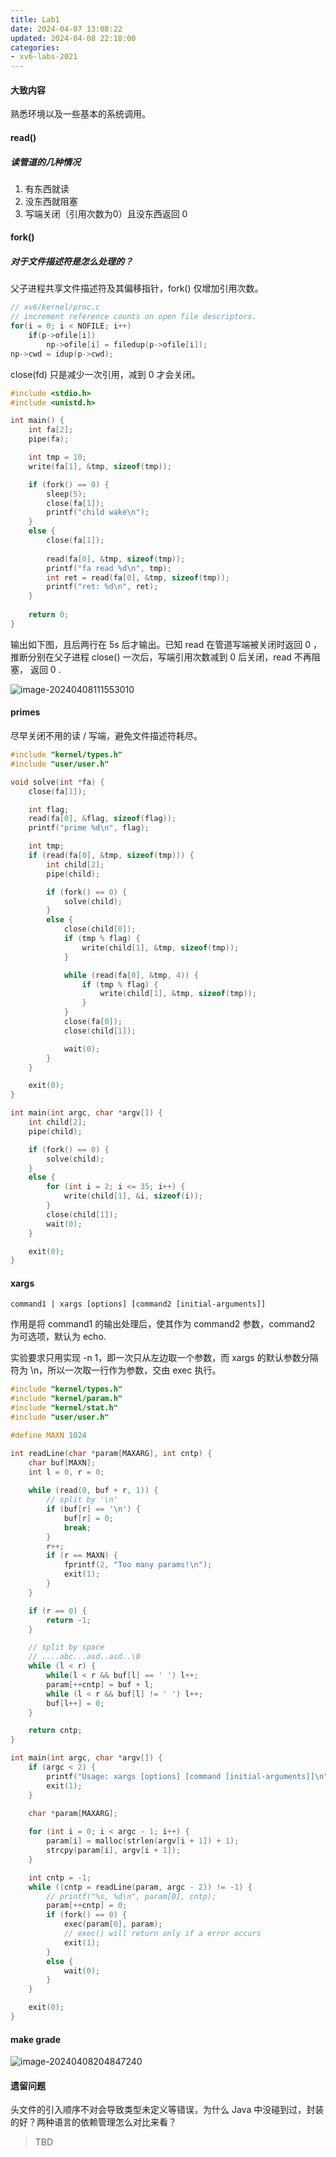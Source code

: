```yaml
---
title: Lab1
date: 2024-04-07 13:08:22
updated: 2024-04-08 22:18:00
categories:
- xv6-labs-2021
---
```

#### 大致内容

熟悉环境以及一些基本的系统调用。

#### read() 

##### 读管道的几种情况

1. 有东西就读
2. 没东西就阻塞
3. 写端关闭（引用次数为0）且没东西返回 0

#### fork() 

##### 对于文件描述符是怎么处理的？

父子进程共享文件描述符及其偏移指针，fork() 仅增加引用次数。

```c
// xv6/kernel/proc.c
// increment reference counts on open file descriptors.
for(i = 0; i < NOFILE; i++)
    if(p->ofile[i])
        np->ofile[i] = filedup(p->ofile[i]);
np->cwd = idup(p->cwd);
```

close(fd) 只是减少一次引用，减到 0 才会关闭。

```c
#include <stdio.h>
#include <unistd.h>

int main() {
    int fa[2];
    pipe(fa);

    int tmp = 10;
    write(fa[1], &tmp, sizeof(tmp));

    if (fork() == 0) {
        sleep(5);
        close(fa[1]);
        printf("child wake\n");
    }
    else {
        close(fa[1]);
        
        read(fa[0], &tmp, sizeof(tmp));
        printf("fa read %d\n", tmp);
        int ret = read(fa[0], &tmp, sizeof(tmp));
        printf("ret: %d\n", ret);
    }
    
    return 0;
}

```

输出如下图，且后两行在 5s 后才输出。已知 read 在管道写端被关闭时返回 0 ，推断分别在父子进程 close() 一次后，写端引用次数减到 0 后关闭，read 不再阻塞， 返回 0 .

![image-20240408111553010](image-20240408111553010.png)



#### primes

尽早关闭不用的读 / 写端，避免文件描述符耗尽。

```C
#include "kernel/types.h"
#include "user/user.h"

void solve(int *fa) {
    close(fa[1]);

    int flag;
    read(fa[0], &flag, sizeof(flag));
    printf("prime %d\n", flag);

    int tmp;
    if (read(fa[0], &tmp, sizeof(tmp))) {
        int child[2];
        pipe(child);

        if (fork() == 0) {
            solve(child);
        }
        else {
            close(child[0]);
            if (tmp % flag) {
                write(child[1], &tmp, sizeof(tmp));
            }

            while (read(fa[0], &tmp, 4)) {
                if (tmp % flag) {
                    write(child[1], &tmp, sizeof(tmp));
                }
            }
            close(fa[0]);
            close(child[1]);

            wait(0);
        }
    }

    exit(0);
}

int main(int argc, char *argv[]) {
    int child[2];
    pipe(child);

    if (fork() == 0) {
        solve(child);
    }
    else {
        for (int i = 2; i <= 35; i++) {
            write(child[1], &i, sizeof(i));
        }
        close(child[1]);
        wait(0);
    }

    exit(0);
}
```



#### xargs

```shell
command1 | xargs [options] [command2 [initial-arguments]]
```

作用是将 command1 的输出处理后，使其作为 command2 参数，command2 为可选项，默认为 echo.

实验要求只用实现 -n 1，即一次只从左边取一个参数，而 xargs 的默认参数分隔符为 \n，所以一次取一行作为参数，交由 exec 执行。

```C
#include "kernel/types.h"
#include "kernel/param.h"
#include "kernel/stat.h"
#include "user/user.h"

#define MAXN 1024

int readLine(char *param[MAXARG], int cntp) {
    char buf[MAXN];
    int l = 0, r = 0;
    
    while (read(0, buf + r, 1)) {
        // split by '\n'
        if (buf[r] == '\n') {
            buf[r] = 0;
            break;
        }
        r++;
        if (r == MAXN) {
            fprintf(2, "Too many params!\n");
            exit(1);
        }
    }

    if (r == 0) {
        return -1;
    }

    // split by space
    // ....abc...asd..asd..\0
    while (l < r) {
        while(l < r && buf[l] == ' ') l++;
        param[++cntp] = buf + l;
        while (l < r && buf[l] != ' ') l++;
        buf[l++] = 0;
    }

    return cntp;
}

int main(int argc, char *argv[]) {
    if (argc < 2) {
        printf("Usage: xargs [options] [command [initial-arguments]]\n");
        exit(1);
    }
    
    char *param[MAXARG];

    for (int i = 0; i < argc - 1; i++) {
        param[i] = malloc(strlen(argv[i + 1]) + 1);
		strcpy(param[i], argv[i + 1]);
    }

    int cntp = -1;
    while ((cntp = readLine(param, argc - 2)) != -1) {
        // printf("%s, %d\n", param[0], cntp);
        param[++cntp] = 0;
        if (fork() == 0) {
            exec(param[0], param);
            // exec() will return only if a error occurs
            exit(1);
        }
        else {
            wait(0);
        }
    }

    exit(0);
}
```



#### make grade

![image-20240408204847240](image-20240408204847240.png)



#### 遗留问题

头文件的引入顺序不对会导致类型未定义等错误，为什么 Java 中没碰到过，封装的好？两种语言的依赖管理怎么对比来看？

> TBD
